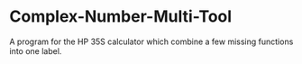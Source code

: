 # Complex-Number-Multi-Tool
A program for the HP 35S calculator which combine a few missing functions into one label.
